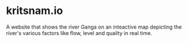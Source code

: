 # kritsnam.io
A website that shows the river Ganga on an inteactive map depicting the river's various factors like flow, level and quality in real time.   
